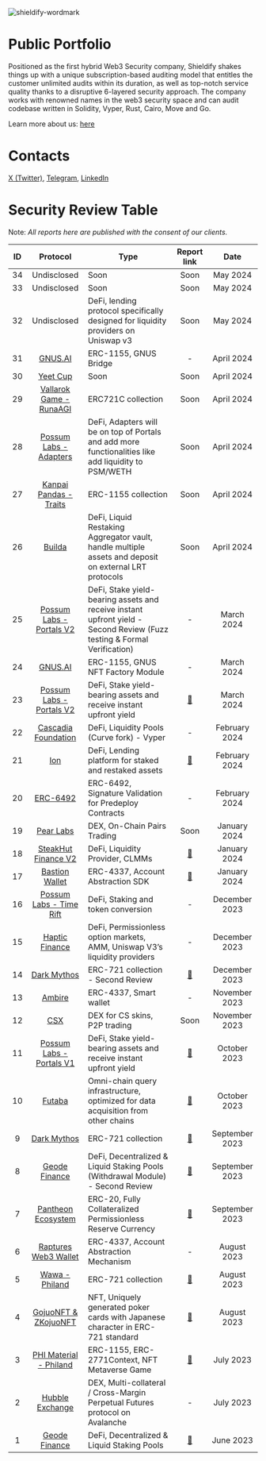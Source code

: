![shieldify-wordmark](https://github.com/shieldify-security/audits-portfolio/assets/133656516/dd670172-77be-4486-b9a4-d05437b3015a)

# Public Portfolio

Positioned as the first hybrid Web3 Security company, Shieldify shakes things up with a unique subscription-based auditing model that entitles the customer unlimited audits within its duration, as well as top-notch service quality thanks to a disruptive 6-layered security approach. The company works with renowned names in the web3 security space and can audit codebase written in Solidity, Vyper, Rust, Cairo, Move and Go.

Learn more about us: [here](https://shieldify.org/)

# Contacts

[X (Twitter)](https://twitter.com/ShieldifySec),
[Telegram](https://telegram.me/researcherShieldify),
[LinkedIn](https://www.linkedin.com/company/shieldify-security/)

# Security Review Table

Note: _All reports here are published with the consent of our clients._

| ID  |                               Protocol                                | Type                                                                                                                    |                     Report link                      |      Date      |
| :-: | :-------------------------------------------------------------------: | ----------------------------------------------------------------------------------------------------------------------- | :--------------------------------------------------: | :------------: |
| 34  |                              Undisclosed                              | Soon                                                                                                                    |                         Soon                         |    May 2024    |
| 33  |                              Undisclosed                              | Soon                                                                                                                    |                         Soon                         |    May 2024    |
| 32  |                              Undisclosed                              | DeFi, lending protocol specifically designed for liquidity providers on Uniswap v3                                      |                         Soon                         |    May 2024    |
| 31  |                    [GNUS.AI](https://www.gnus.ai/)                    | ERC-1155, GNUS Bridge                                                                                                   |                          -                           |   April 2024   |
| 30  |                  [Yeet Cup](https://www.yeetit.xyz/)                  | Soon                                                                                                                    |                         Soon                         |   April 2024   |
| 29  |           [Vallarok Game - RunaAGI](https://vallarok.com/)            | ERC721C collection                                                                                                      |                         Soon                         |   April 2024   |
| 28  |         [Possum Labs - Adapters](https://www.possumlabs.io/)          | DeFi, Adapters will be on top of Portals and add more functionalities like add liquidity to PSM/WETH                    |                         Soon                         |   April 2024   |
| 27  |        [Kanpai Pandas - Traits](https://side.xyz/kanpaipandas)        | ERC-1155 collection                                                                                                     |                         Soon                         |   April 2024   |
| 26  |                     [Builda](https://builda.dev/)                     | DeFi, Liquid Restaking Aggregator vault, handle multiple assets and deposit on external LRT protocols                   |                         Soon                         |   April 2024   |
| 25  |        [Possum Labs - Portals V2](https://www.possumlabs.io/)         | DeFi, Stake yield-bearing assets and receive instant upfront yield - Second Review (Fuzz testing & Formal Verification) |                          -                           |   March 2024   |
| 24  |                    [GNUS.AI](https://www.gnus.ai/)                    | ERC-1155, GNUS NFT Factory Module                                                                                       |                          -                           |   March 2024   |
| 23  |        [Possum Labs - Portals V2](https://www.possumlabs.io/)         | DeFi, Stake yield-bearing assets and receive instant upfront yield                                                      |   [📄](reports/PossumLabs-V2-Security-Review.pdf)    |   March 2024   |
| 22  |      [Cascadia Foundation](https://cascadia.gitbook.io/gitbook)       | DeFi, Liquidity Pools (Curve fork) - Vyper                                                                              |                          -                           | February 2024  |
| 21  |                    [Ion](https://ionprotocol.io/)                     | DeFi, Lending platform for staked and restaked assets                                                                   |        [📄](reports/Ion-Security-Review.pdf)         | February 2024  |
| 20  |          [ERC-6492](https://eips.ethereum.org/EIPS/eip-6492)          | ERC-6492, Signature Validation for Predeploy Contracts                                                                  |                          -                           | February 2024  |
| 19  |                 [Pear Labs](https://www.pear.garden/)                 | DEX, On-Chain Pairs Trading                                                                                             |                         Soon                         |  January 2024  |
| 18  |         [SteakHut Finance V2](https://www.steakhut.finance/)          | DeFi, Liquidity Provider, CLMMs                                                                                         |      [📄](reports/SteakHut-Security-Review.pdf)      |  January 2024  |
| 17  |              [Bastion Wallet](https://bastionwallet.io/)              | ERC-4337, Account Abstraction SDK                                                                                       |  [📄](reports/BastionWallet-SM-Security-Review.pdf)  |  January 2024  |
| 16  |         [Possum Labs - Time Rift](https://www.possumlabs.io/)         | DeFi, Staking and token conversion                                                                                      |                          -                           | December 2023  |
| 15  |               [Haptic Finance](https://haptic.finance/)               | DeFi, Permissionless option markets, AMM, Uniswap V3’s liquidity providers                                              |                          -                           | December 2023  |
| 14  |                [Dark Mythos](https://dark-mythos.com/)                | ERC-721 collection - Second Review                                                                                      | [📄](reports/DarkMythos-Second-Security-Review.pdf)  | December 2023  |
| 13  |                   [Ambire](https://www.ambire.com/)                   | ERC-4337, Smart wallet                                                                                                  |                          -                           | November 2023  |
| 12  |                     [CSX](https://stage.csx.gg/)                      | DEX for CS skins, P2P trading                                                                                           |                         Soon                         | November 2023  |
| 11  |        [Possum Labs - Portals V1](https://www.possumlabs.io/)         | DeFi, Stake yield-bearing assets and receive instant upfront yield                                                      |     [📄](reports/PossumLabs-Security-Review.pdf)     |  October 2023  |
| 10  |                     [Futaba](https://futaba.dev/)                     | Omni-chain query infrastructure, optimized for data acquisition from other chains                                       |       [📄](reports/Futaba-Security-Review.pdf)       |  October 2023  |
|  9  |                [Dark Mythos](https://dark-mythos.com/)                | ERC-721 collection                                                                                                      |     [📄](reports/DarkMythos-Security-Review.pdf)     | September 2023 |
|  8  |                [Geode Finance](https://www.geode.fi/)                 | DeFi, Decentralized & Liquid Staking Pools (Withdrawal Module) - Second Review                                          |  [📄](reports/GeodeFinance-WM-Security-Review.pdf)   | September 2023 |
|  7  | [Pantheon Ecosystem](https://pantheon-ecosystem.gitbook.io/pantheon/) | ERC-20, Fully Collateralized Permissionless Reserve Currency                                                            | [📄](reports/PantheonEcosystem-Security-Review.pdf)  | September 2023 |
|  6  |           [Raptures Web3 Wallet](https://www.raptures.xyz/)           | ERC-4337, Account Abstraction Mechanism                                                                                 |                          -                           |  August 2023   |
|  5  |              [Wawa - Philand](https://wawa.philand.xyz/)              | ERC-721 collection                                                                                                      |        [📄](reports/Wawa-Security-Review.pdf)        |  August 2023   |
|  4  |             [GojuoNFT & ZKojuoNFT](https://gojuonft.io/)              | NFT, Uniquely generated poker cards with Japanese character in ERC-721 standard                                         | [📄](reports/GojuoNFT-ZKojuoNFT-Security-Review.pdf) |  August 2023   |
|  3  |            [PHI Material - Philand](https://philand.xyz/)             | ERC-1155, ERC-2771Context, NFT Metaverse Game                                                                           |    [📄](reports/PHIMaterial-Security-Review.pdf)     |   July 2023    |
|  2  |              [Hubble Exchange](https://hubble.exchange/)              | DEX, Multi-collateral / Cross-Margin Perpetual Futures protocol on Avalanche                                            |                          -                           |   July 2023    |
|  1  |                [Geode Finance](https://www.geode.fi/)                 | DeFi, Decentralized & Liquid Staking Pools                                                                              |    [📄](reports/GeodeFinance-Security-Review.pdf)    |   June 2023    |
